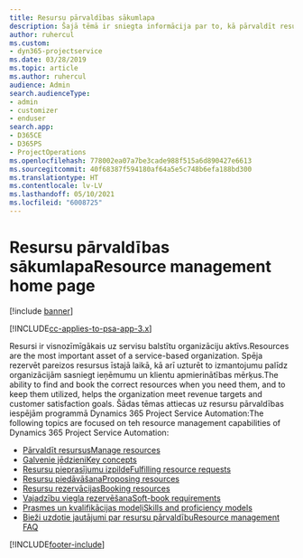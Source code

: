 ```yaml
---
title: Resursu pārvaldības sākumlapa
description: Šajā tēmā ir sniegta informācija par to, kā pārvaldīt resursus.
author: ruhercul
ms.custom:
- dyn365-projectservice
ms.date: 03/28/2019
ms.topic: article
ms.author: ruhercul
audience: Admin
search.audienceType:
- admin
- customizer
- enduser
search.app:
- D365CE
- D365PS
- ProjectOperations
ms.openlocfilehash: 778002ea07a7be3cade988f515a6d890427e6613
ms.sourcegitcommit: 40f68387f594180af64a5e5c748b6efa188bd300
ms.translationtype: HT
ms.contentlocale: lv-LV
ms.lasthandoff: 05/10/2021
ms.locfileid: "6008725"
---
```

# <a name="resource-management-home-page"></a><span data-ttu-id="48445-103">Resursu pārvaldības sākumlapa</span><span class="sxs-lookup"><span data-stu-id="48445-103">Resource management home page</span></span>

[!include [banner](../includes/psa-now-project-operations.md)]

[!INCLUDE[cc-applies-to-psa-app-3.x](../includes/cc-applies-to-psa-app-3x.md)]

<span data-ttu-id="48445-104">Resursi ir visnozīmīgākais uz servisu balstītu organizāciju aktīvs.</span><span class="sxs-lookup"><span data-stu-id="48445-104">Resources are the most important asset of a service-based organization.</span></span> <span data-ttu-id="48445-105">Spēja rezervēt pareizos resursus īstajā laikā, kā arī uzturēt to izmantojumu palīdz organizācijām sasniegt ieņēmumu un klientu apmierinātības mērķus.</span><span class="sxs-lookup"><span data-stu-id="48445-105">The ability to find and book the correct resources when you need them, and to keep them utilized, helps the organization meet revenue targets and customer satisfaction goals.</span></span> <span data-ttu-id="48445-106">Šādas tēmas attiecas uz resursu pārvaldības iespējām programmā Dynamics 365 Project Service Automation:</span><span class="sxs-lookup"><span data-stu-id="48445-106">The following topics are focused on teh resource management capabilities of Dynamics 365 Project Service Automation:</span></span>

- [<span data-ttu-id="48445-107">Pārvaldīt resursus</span><span class="sxs-lookup"><span data-stu-id="48445-107">Manage resources</span></span>](manage-resources.md)
- [<span data-ttu-id="48445-108">Galvenie jēdzieni</span><span class="sxs-lookup"><span data-stu-id="48445-108">Key concepts</span></span>](reports-key-concepts.md)
- [<span data-ttu-id="48445-109">Resursu pieprasījumu izpilde</span><span class="sxs-lookup"><span data-stu-id="48445-109">Fulfilling resource requests</span></span>](resource-management-fulfill-requests.md)
- [<span data-ttu-id="48445-110">Resursu piedāvāšana</span><span class="sxs-lookup"><span data-stu-id="48445-110">Proposing resources</span></span>](resource-management-propose-resources.md)
- [<span data-ttu-id="48445-111">Resursu rezervācijas</span><span class="sxs-lookup"><span data-stu-id="48445-111">Booking resources</span></span>](resource-management-book-resources-scheduleboard.md)
- [<span data-ttu-id="48445-112">Vajadzību viegla rezervēšana</span><span class="sxs-lookup"><span data-stu-id="48445-112">Soft-book requirements</span></span>](resource-management-softbook-requirements.md)
- [<span data-ttu-id="48445-113">Prasmes un kvalifikācijas modeļi</span><span class="sxs-lookup"><span data-stu-id="48445-113">Skills and proficiency models</span></span>](resource-management-skills-proficiency.md)
- [<span data-ttu-id="48445-114">Bieži uzdotie jautājumi par resursu pārvaldību</span><span class="sxs-lookup"><span data-stu-id="48445-114">Resource management FAQ</span></span>](resource-management-faq.md)


[!INCLUDE[footer-include](../includes/footer-banner.md)]